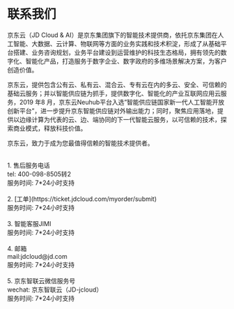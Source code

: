 # 联系我们

京东云（JD Cloud & AI）是京东集团旗下的智能技术提供商，依托京东集团在人工智能、大数据、云计算、物联网等方面的业务实践和技术积淀，形成了从基础平台搭建、业务咨询规划，业务平台建设到运营维护的科技生态格局，拥有领先的数字化、智能化产品，打造服务于数字企业、数字政府的多维场景解决方案，为客户创造价值。 

京东云，提供包含公有云、私有云、混合云、专有云在内的多云、安全、可信赖的基础云服务；并以智能供应链为抓手，提供数字化、智能化的产业互联网应用云服务，2019 年8 月，京东云Neuhub平台入选”智能供应链国家新一代人工智能开放创新平台”，进一步提升京东智能供应链对外输出能力；同时，聚焦应用落地，提供以边缘计算为代表的云、边、端协同的下一代智能云服务，以可信赖的技术，探索商业模式，释放科技价值。 

京东云，致力于成为您最值得信赖的智能技术提供者。

<br />
1. 售后服务电话<br />
tel: 400-098-8505转2<br />
服务时间: 7*24小时支持<br /><br />
2. [工单](https://ticket.jdcloud.com/myorder/submit)<br />
服务时间: 7*24小时支持<br /><br />
3. 智能客服JIMI<br />
服务时间: 7*24小时支持<br /><br />
4. 邮箱<br />
mail:jdcloud@jd.com<br />
服务时间: 7*24小时支持<br /><br />
5. 京东智联云微信服务号<br />
wechat: 京东智联云（JD-jcloud）<br />
服务时间: 7*24小时支持
